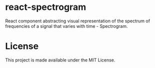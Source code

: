 # react-spectrogram
React component abstracting visual representation of the spectrum of frequencies of a signal that varies with time - Spectrogram.

# License
This project is made available under the MIT License.